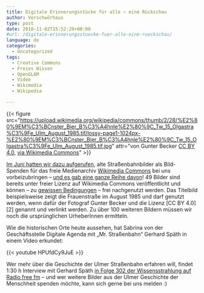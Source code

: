 ```yaml
---
title: Digitale Erinnerungsstücke für alle – eine Rückschau
author: Verschwörhaus
type: post
date: 2018-11-02T15:52:28+00:00
#url: /digitale-erinnerungsstuecke-fuer-alle-eine-rueckschau/
language: de
categories:
  - Uncategorized
tags:
  - Creative Commons
  - Freies Wissen
  - OpenGLAM
  - Video
  - Wikimedia
  - Wikipedia

---
```


{{< figure src="https://upload.wikimedia.org/wikipedia/commons/thumb/2/28/%E2%80%9EM%C3%BCnster_Bier_B%C3%A4hnle%E2%80%9C_Tw_15_Olgastra%C3%9Fe_Ulm_August_1985.tif/lossy-page1-1024px-%E2%80%9EM%C3%BCnster_Bier_B%C3%A4hnle%E2%80%9C_Tw_15_Olgastra%C3%9Fe_Ulm_August_1985.tif.jpg" attr="von Gunter Becker [CC BY 4.0](https://creativecommons.org/licenses/by/4.0), [via Wikimedia Commons](https://commons.wikimedia.org/wiki/File:%E2%80%9EM%C3%BCnster_Bier_B%C3%A4hnle%E2%80%9C_Tw_15_Olgastra%C3%9Fe_Ulm_August_1985.tif)" >}}


[Im Juni hatten wir dazu aufgerufen][3], alte Straßenbahnbilder als Bild-Spenden für das freie Medienarchiv [Wikimedia Commons][4] bei uns vorbeizubringen – [und es gab eine ganze Reihe davon][5]! 49 Bilder sind bereits unter freier Lizenz auf Wikimedia Commons veröffentlicht und können – zu [gewissen Bedingungen][6] – frei nachgenutzt werden. Das Titelbild beispielsweise zeigt die Frauenstraße im August 1985 und darf genutzt werden, wenn dafür der Fotograf Gunter Becker und die Lizenz [CC BY 4.0][2] genannt und verlinkt werden. Zu über 100 weiteren Bildern müssen wir noch die ursprünglichen UrheberInnen ermitteln.

Wie die historischen Orte heute aussehen, hat Sabrina von der Geschäftsstelle Digitale Agenda mit „Mr. Straßenbahn“ Gerhard Späth in einem Video erkundet:

{{< youtube HPUfdCy9JuE >}}

Wer mehr über die Geschichte der Ulmer Straßenbahn erfahren will, findet 1:30 h Interview mit Gerhard Späth [in Folge 302 der Wissensstrahlung auf Radio free fm][7] – und wer weitere Bilder aus der Ulmer Geschichte der Menschheit spenden möchte, kann sich gerne bei uns melden :)

 [3]: /digitale-erinnerungsstuecke-fuer-alle-bilder-digitalisierungsaktion-mit-wikimedia/
 [4]: https://de.wikipedia.org/wiki/Wikimedia_Commons
 [5]: https://commons.wikimedia.org/wiki/Category:Ulm/Buergerarchiv
 [6]: https://lizenzhinweisgenerator.de/
 [7]: https://www.freefm.de/artikel/wissensstrahlung-07102018
